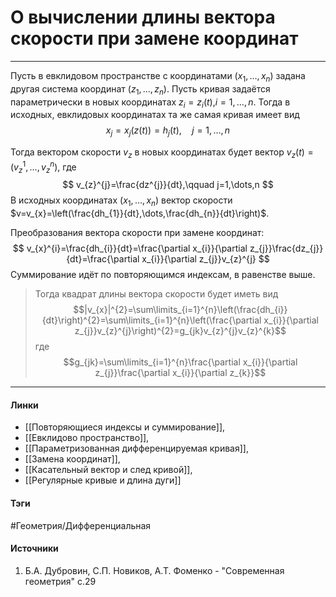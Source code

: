 # О вычислении длины вектора скорости при замене координат
***
Пусть в евклидовом пространстве с координатами $(x_{1},\dots,x_{n})$ задана другая система координат $(z_{1},\dots,z_{n})$. Пусть кривая задаётся параметрически в новых координатах $z_{i}=z_{i}(t)$,$i=1,\dots,n$. Тогда в исходных, евклидовых координатах та же самая кривая имеет вид 
$$
x_{j}=x_{j}(z(t))=h_{j}(t),\quad j=1,\dots,n
$$

Тогда вектором скорости $v_{z}$ в новых координатах будет вектор $v_{z}(t)=\left(v_{z}^{1},\dots,v_{z}^{n}\right)$, где
$$
v_{z}^{j}=\frac{dz^{j}}{dt},\qquad j=1,\dots,n
$$
В исходных координатах $(x_{1},\dots,x_{n})$ вектор скорости $v=v_{x}=\left(\frac{dh_{1}}{dt},\dots,\frac{dh_{n}}{dt}\right)$. 

Преобразования вектора скорости при замене координат:
$$
v_{x}^{i}=\frac{dh_{i}}{dt}=\frac{\partial x_{i}}{\partial z_{j}}\frac{dz_{j}}{dt}=\frac{\partial x_{i}}{\partial z_{j}}v_{z}^{j}
$$
Суммирование идёт по повторяющимся индексам, в равенстве выше.

>Тогда квадрат длины вектора скорости будет иметь вид
$$|v_{x}|^{2}=\sum\limits_{i=1}^{n}\left(\frac{dh_{i}}{dt}\right)^{2}=\sum\limits_{i=1}^{n}\left(\frac{\partial x_{i}}{\partial z_{j}}v_{z}^{j}\right)^{2}=g_{jk}v_{z}^{j}v_{z}^{k}$$
где
$$g_{jk}=\sum\limits_{i=1}^{n}\frac{\partial x_{i}}{\partial z_{j}}\frac{\partial x_{i}}{\partial z_{k}}$$
***
#### Линки
- [[Повторяющиеся индексы и суммирование]],
- [[Евклидово пространство]],
- [[Параметризованная дифференцируемая кривая]],
- [[Замена координат]],
- [[Касательный вектор и след кривой]],
- [[Регулярные кривые и длина дуги]]
#### Тэги
 #Геометрия/Дифференциальная 
#### Источники
1. Б.А. Дубровин, С.П. Новиков, А.Т. Фоменко - "Современная геометрия" с.29